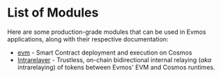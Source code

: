 <!--
order: 0
-->

# List of Modules

Here are some production-grade modules that can be used in Evmos applications, along with their respective documentation:

- [evm](evm/spec/README.md) - Smart Contract deployment and execution on Cosmos
- [Intrarelayer](intrarelayer/spec/README.md) - Trustless, on-chain bidirectional internal relaying (*aka* intrarelaying) of tokens between Evmos' EVM and Cosmos runtimes.